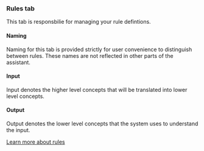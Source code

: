 ### Rules tab

This tab is responsbilie for managing your rule defintions.

#### Naming

Naming for this tab is provided strictly for user convenience to distinguish between rules. These names are not reflected in other parts of the assistant.

#### Input

Input denotes the higher level concepts that will be translated into lower level concepts.

#### Output

Output denotes the lower level concepts that the system uses to understand the input.

[Learn more about rules](../components/Rules.md)